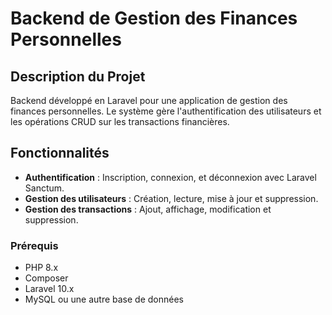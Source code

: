 # Backend de Gestion des Finances Personnelles

## Description du Projet

Backend développé en Laravel pour une application de gestion des finances personnelles. Le système gère l'authentification des utilisateurs et les opérations CRUD sur les transactions financières.

## Fonctionnalités

- **Authentification** : Inscription, connexion, et déconnexion avec Laravel Sanctum.
- **Gestion des utilisateurs** : Création, lecture, mise à jour et suppression.
- **Gestion des transactions** : Ajout, affichage, modification et suppression.


### Prérequis

- PHP 8.x
- Composer
- Laravel 10.x
- MySQL ou une autre base de données 



